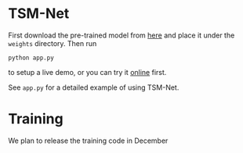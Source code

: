 # TSM-Net

First download the pre-trained model from [here](https://huggingface.co/spaces/tsmnet-mmasia23/demo/tree/main/weights) and place it under the `weights` directory. Then run
```
python app.py
```
to setup a live demo, or you can try it [online](https://huggingface.co/spaces/tsmnet-mmasia23/demo) first.

See `app.py` for a detailed example of using TSM-Net.

# Training
We plan to release the training code in December


